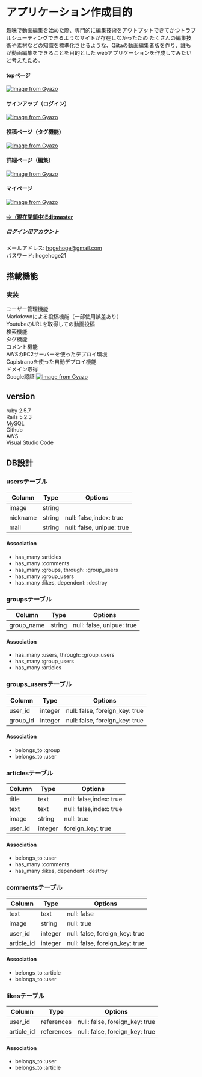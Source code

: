 # アプリケーション作成目的
趣味で動画編集を始めた際、専門的に編集技術をアウトプットできてかつトラブルシューティングできるようなサイトが存在しなかったため
たくさんの編集技術や素材などの知識を標準化させるような、Qiitaの動画編集者版を作り、誰もが動画編集をできることを目的とした
webアプリケーションを作成してみたいと考えたため。
 
#### topページ
[![Image from Gyazo](https://i.gyazo.com/caefe181eb423b3c9e44975c87e63eb1.png)](https://gyazo.com/caefe181eb423b3c9e44975c87e63eb1)  
#### サインアップ（ログイン）  
[![Image from Gyazo](https://i.gyazo.com/5a7be30bf56a420221bc91d0120d2717.gif)](https://gyazo.com/5a7be30bf56a420221bc91d0120d2717)  
#### 投稿ページ（タグ機能）
[![Image from Gyazo](https://i.gyazo.com/c4f280aada14b56b39087bfef6fbee01.gif)](https://gyazo.com/c4f280aada14b56b39087bfef6fbee01)  
#### 詳細ページ（編集）  
[![Image from Gyazo](https://i.gyazo.com/bbad7e49d094cddcc3bb4ea9c57f30b5.png)](https://gyazo.com/bbad7e49d094cddcc3bb4ea9c57f30b5)  
#### マイページ
[![Image from Gyazo](https://i.gyazo.com/a7e2195558ac7be86b6ef01697131bae.png)](https://gyazo.com/a7e2195558ac7be86b6ef01697131bae)  

#### [⇨（現在閉鎖中)Editmaster](http://www.editmasterhub.com/)  
##### ログイン用アカウント  
メールアドレス: hogehoge@gmail.com  
パスワード: hogehoge21  

## 搭載機能
### 実装
ユーザー管理機能  
Markdownによる投稿機能（一部使用誤差あり）  
YoutubeのURLを取得しての動画投稿  
検索機能  
タグ機能  
コメント機能  
AWSのEC2サーバーを使ったデプロイ環境  
Capistranoを使った自動デプロイ機能  
ドメイン取得  
Google認証
[![Image from Gyazo](https://i.gyazo.com/102b70c55422cecd9e79c8808ecdaee0.gif)](https://gyazo.com/102b70c55422cecd9e79c8808ecdaee0)

## version
ruby 2.5.7  
Rails 5.2.3  
MySQL  
Github  
AWS  
Visual Studio Code  
## DB設計 

### usersテーブル

|Column|Type|Options|
|------|----|-------|
|image|string|
|nickname|string|null: false,index: true|
|mail|string|null: false, unipue: true|

#### Association
- has_many :articles
- has_many :comments
- has_many :groups, through: :group_users
- has_many :group_users
- has_many :likes, dependent: :destroy

### groupsテーブル

|Column|Type|Options|
|------|----|-------|
|group_name|string|null: false, unipue: true|

#### Association
- has_many :users, through: :group_users
- has_many :group_users
- has_many :articles


### groups_usersテーブル

|Column|Type|Options|
|------|----|-------|
|user_id|integer|null: false, foreign_key: true|
|group_id|integer|null: false, foreign_key: true|

#### Association
- belongs_to :group
- belongs_to :user

### articlesテーブル

|Column|Type|Options|
|------|----|-------|
|title|text|null: false,index: true|
|text|text|null: false,index: true|
|image|string|null: true|
|user_id|integer|foreign_key: true|


#### Association
- belongs_to :user
- has_many :comments
- has_many :likes, dependent: :destroy

### commentsテーブル

|Column|Type|Options|
|------|----|-------|
|text|text|null: false|
|image|string|null: true|
|user_id|integer|null: false, foreign_key: true|
|article_id|integer|null: false, foreign_key: true|

#### Association
- belongs_to :article
- belongs_to :user

### likesテーブル
|Column|Type|Options|
|------|----|-------|
|user_id|references|null: false, foreign_key: true|
|article_id|references|null: false, foreign_key: true|

#### Association
- belongs_to :user
- belongs_to :article
